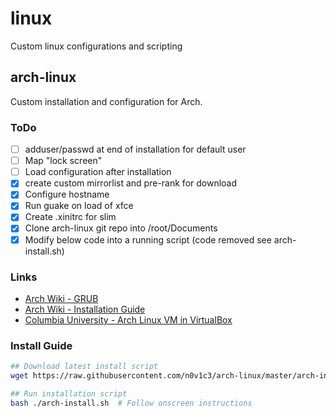 # linux
Custom linux configurations and scripting

## arch-linux
Custom installation and configuration for Arch.

### ToDo
- [ ] adduser/passwd at end of installation for default user
- [ ] Map "lock screen" 
- [ ] Load configuration after installation
- [x] create custom mirrorlist and pre-rank for download
- [x] Configure hostname
- [x] Run guake on load of xfce
- [x] Create .xinitrc for slim
- [x] Clone arch-linux git repo into /root/Documents
- [x] Modify below code into a running script (code removed see arch-install.sh)

### Links
- [Arch Wiki - GRUB](https://wiki.archlinux.org/index.php/GRUB)
- [Arch Wiki - Installation Guide](https://wiki.archlinux.org/index.php/installation_guide)
- [Columbia University - Arch Linux VM in VirtualBox](http://www.cs.columbia.edu/~jae/4118-LAST/arch-setup-2015-1.html)

### Install Guide
```bash
## Download latest install script
wget https://raw.githubusercontent.com/n0v1c3/arch-linux/master/arch-install.sh

## Run installation script
bash ./arch-install.sh  # Follow onscreen instructions
